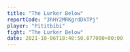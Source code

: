 ```yaml
---
title: "The Lurker Below"
reportCode: "3hHY2MRKgrdDkTPj"
player: "Pititbibi"
fight: "The Lurker Below"
date: 2021-10-06T18:48:50.877000+00:00
---
```

